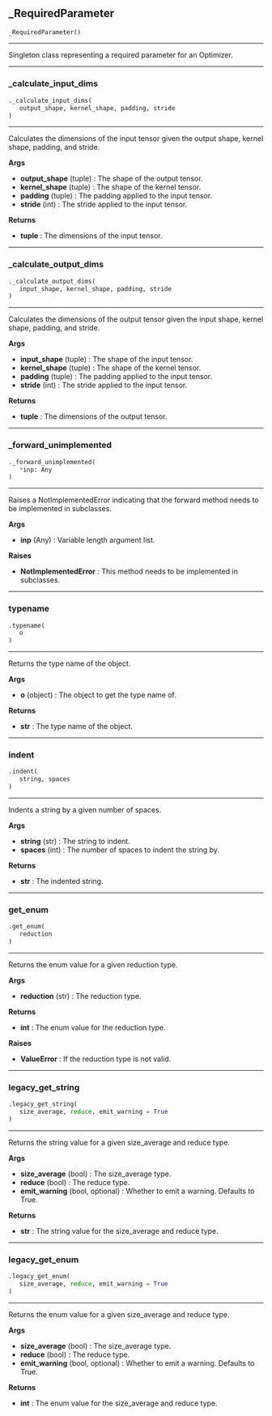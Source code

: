 #


## _RequiredParameter
```python 
_RequiredParameter()
```


---
Singleton class representing a required parameter for an Optimizer.

----


### _calculate_input_dims
```python
._calculate_input_dims(
   output_shape, kernel_shape, padding, stride
)
```

---
Calculates the dimensions of the input tensor given the output shape, kernel shape, padding, and stride.


**Args**

* **output_shape** (tuple) : The shape of the output tensor.
* **kernel_shape** (tuple) : The shape of the kernel tensor.
* **padding** (tuple) : The padding applied to the input tensor.
* **stride** (int) : The stride applied to the input tensor.


**Returns**

* **tuple**  : The dimensions of the input tensor.


----


### _calculate_output_dims
```python
._calculate_output_dims(
   input_shape, kernel_shape, padding, stride
)
```

---
Calculates the dimensions of the output tensor given the input shape, kernel shape, padding, and stride.


**Args**

* **input_shape** (tuple) : The shape of the input tensor.
* **kernel_shape** (tuple) : The shape of the kernel tensor.
* **padding** (tuple) : The padding applied to the input tensor.
* **stride** (int) : The stride applied to the input tensor.


**Returns**

* **tuple**  : The dimensions of the output tensor.


----


### _forward_unimplemented
```python
._forward_unimplemented(
   *inp: Any
)
```

---
Raises a NotImplementedError indicating that the forward method needs to be implemented in subclasses.


**Args**

* **inp** (Any) : Variable length argument list.


**Raises**

* **NotImplementedError**  : This method needs to be implemented in subclasses.


----


### typename
```python
.typename(
   o
)
```

---
Returns the type name of the object.


**Args**

* **o** (object) : The object to get the type name of.


**Returns**

* **str**  : The type name of the object.


----


### indent
```python
.indent(
   string, spaces
)
```

---
Indents a string by a given number of spaces.


**Args**

* **string** (str) : The string to indent.
* **spaces** (int) : The number of spaces to indent the string by.


**Returns**

* **str**  : The indented string.


----


### get_enum
```python
.get_enum(
   reduction
)
```

---
Returns the enum value for a given reduction type.


**Args**

* **reduction** (str) : The reduction type.


**Returns**

* **int**  : The enum value for the reduction type.


**Raises**

* **ValueError**  : If the reduction type is not valid.


----


### legacy_get_string
```python
.legacy_get_string(
   size_average, reduce, emit_warning = True
)
```

---
Returns the string value for a given size_average and reduce type.


**Args**

* **size_average** (bool) : The size_average type.
* **reduce** (bool) : The reduce type.
* **emit_warning** (bool, optional) : Whether to emit a warning. Defaults to True.


**Returns**

* **str**  : The string value for the size_average and reduce type.


----


### legacy_get_enum
```python
.legacy_get_enum(
   size_average, reduce, emit_warning = True
)
```

---
Returns the enum value for a given size_average and reduce type.


**Args**

* **size_average** (bool) : The size_average type.
* **reduce** (bool) : The reduce type.
* **emit_warning** (bool, optional) : Whether to emit a warning. Defaults to True.


**Returns**

* **int**  : The enum value for the size_average and reduce type.

